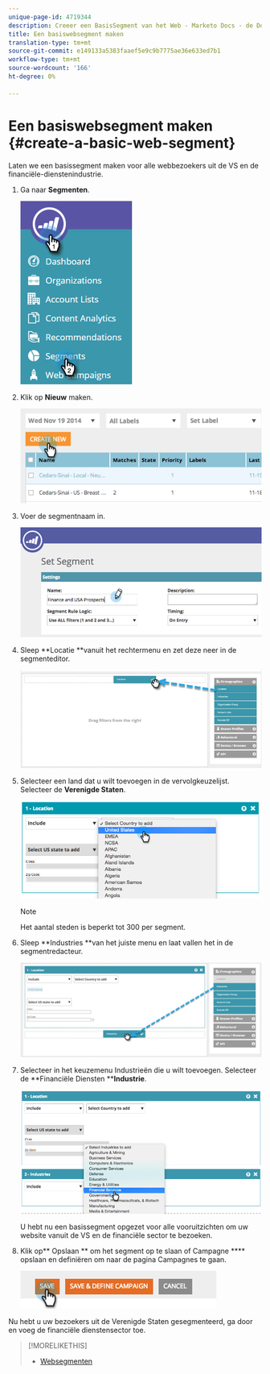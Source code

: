 ```yaml
---
unique-page-id: 4719344
description: Creeer een BasisSegment van het Web - Marketo Docs - de Documentatie van het Product
title: Een basiswebsegment maken
translation-type: tm+mt
source-git-commit: e149133a5383faaef5e9c9b7775ae36e633ed7b1
workflow-type: tm+mt
source-wordcount: '166'
ht-degree: 0%

---
```



# Een basiswebsegment maken {#create-a-basic-web-segment}

Laten we een basissegment maken voor alle webbezoekers uit de VS en de financiële-dienstenindustrie.

1. Ga naar **Segmenten**.

   ![](assets/image2016-8-18-15-3a37-3a32.png)

1. Klik op **Nieuw** maken.

   ![](assets/image2014-11-19-19-3a33-3a47.png)

1. Voer de segmentnaam in.

   ![](assets/segment-name.png)

1. Sleep **Locatie **vanuit het rechtermenu en zet deze neer in de segmenteditor.

   ![](assets/location-drag-hand.jpg)

1. Selecteer een land dat u wilt toevoegen in de vervolgkeuzelijst. Selecteer de **Verenigde Staten**.

   ![](assets/image2015-5-28-15-3a29-3a15.png)

   >[!NOTE]
   >
   >Het aantal steden is beperkt tot 300 per segment.

1. Sleep **Industries **van het juiste menu en laat vallen het in de segmentredacteur.

   ![](assets/industries-hand.jpg)

1. Selecteer in het keuzemenu Industrieën die u wilt toevoegen. Selecteer de **Financiële Diensten ****Industrie**.

   ![](assets/segment-industries.png)

   U hebt nu een basissegment opgezet voor alle vooruitzichten om uw website vanuit de VS en de financiële sector te bezoeken.

1. Klik op** Opslaan ** om het segment op te slaan of Campagne **** opslaan en definiëren om naar de pagina Campagnes te gaan.

   ![](assets/image2014-11-19-19-3a48-3a20.png)

Nu hebt u uw bezoekers uit de Verenigde Staten gesegmenteerd, ga door en voeg de financiële dienstensector toe.

>[!MORELIKETHIS]
>
>* [Websegmenten](http://docs.marketo.com/x/9QFI)

>



